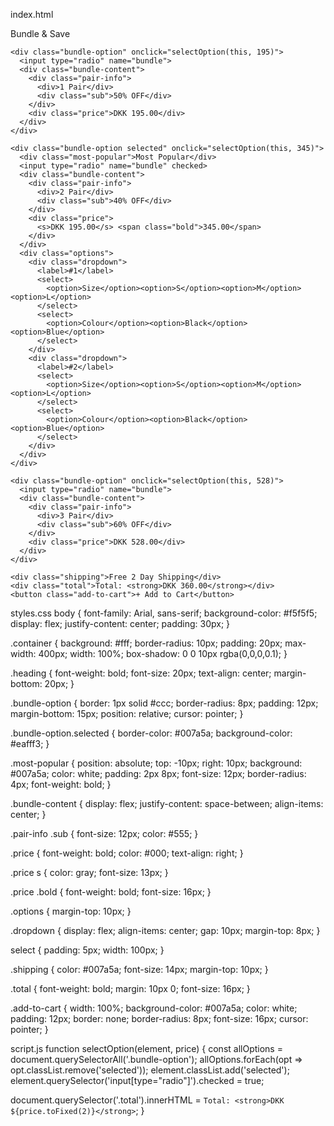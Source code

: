index.html
<!DOCTYPE html>
<html lang="en">
<head>
  <meta charset="UTF-8" />
  <meta name="viewport" content="width=device-width, initial-scale=1.0"/>
  <title>Bundle & Save</title>
  <link rel="stylesheet" href="styles.css">
</head>
<body>
  <div class="container">
    <div class="heading">Bundle & Save</div>

    <div class="bundle-option" onclick="selectOption(this, 195)">
      <input type="radio" name="bundle">
      <div class="bundle-content">
        <div class="pair-info">
          <div>1 Pair</div>
          <div class="sub">50% OFF</div>
        </div>
        <div class="price">DKK 195.00</div>
      </div>
    </div>

    <div class="bundle-option selected" onclick="selectOption(this, 345)">
      <div class="most-popular">Most Popular</div>
      <input type="radio" name="bundle" checked>
      <div class="bundle-content">
        <div class="pair-info">
          <div>2 Pair</div>
          <div class="sub">40% OFF</div>
        </div>
        <div class="price">
          <s>DKK 195.00</s> <span class="bold">345.00</span>
        </div>
      </div>
      <div class="options">
        <div class="dropdown">
          <label>#1</label>
          <select>
            <option>Size</option><option>S</option><option>M</option><option>L</option>
          </select>
          <select>
            <option>Colour</option><option>Black</option><option>Blue</option>
          </select>
        </div>
        <div class="dropdown">
          <label>#2</label>
          <select>
            <option>Size</option><option>S</option><option>M</option><option>L</option>
          </select>
          <select>
            <option>Colour</option><option>Black</option><option>Blue</option>
          </select>
        </div>
      </div>
    </div>

    <div class="bundle-option" onclick="selectOption(this, 528)">
      <input type="radio" name="bundle">
      <div class="bundle-content">
        <div class="pair-info">
          <div>3 Pair</div>
          <div class="sub">60% OFF</div>
        </div>
        <div class="price">DKK 528.00</div>
      </div>
    </div>

    <div class="shipping">Free 2 Day Shipping</div>
    <div class="total">Total: <strong>DKK 360.00</strong></div>
    <button class="add-to-cart">+ Add to Cart</button>
  </div>

  <script src="script.js"></script>
</body>
</html>

styles.css
body {
  font-family: Arial, sans-serif;
  background-color: #f5f5f5;
  display: flex;
  justify-content: center;
  padding: 30px;
}

.container {
  background: #fff;
  border-radius: 10px;
  padding: 20px;
  max-width: 400px;
  width: 100%;
  box-shadow: 0 0 10px rgba(0,0,0,0.1);
}

.heading {
  font-weight: bold;
  font-size: 20px;
  text-align: center;
  margin-bottom: 20px;
}

.bundle-option {
  border: 1px solid #ccc;
  border-radius: 8px;
  padding: 12px;
  margin-bottom: 15px;
  position: relative;
  cursor: pointer;
}

.bundle-option.selected {
  border-color: #007a5a;
  background-color: #eafff3;
}

.most-popular {
  position: absolute;
  top: -10px;
  right: 10px;
  background: #007a5a;
  color: white;
  padding: 2px 8px;
  font-size: 12px;
  border-radius: 4px;
  font-weight: bold;
}

.bundle-content {
  display: flex;
  justify-content: space-between;
  align-items: center;
}

.pair-info .sub {
  font-size: 12px;
  color: #555;
}

.price {
  font-weight: bold;
  color: #000;
  text-align: right;
}

.price s {
  color: gray;
  font-size: 13px;
}

.price .bold {
  font-weight: bold;
  font-size: 16px;
}

.options {
  margin-top: 10px;
}

.dropdown {
  display: flex;
  align-items: center;
  gap: 10px;
  margin-top: 8px;
}

select {
  padding: 5px;
  width: 100px;
}

.shipping {
  color: #007a5a;
  font-size: 14px;
  margin-top: 10px;
}

.total {
  font-weight: bold;
  margin: 10px 0;
  font-size: 16px;
}

.add-to-cart {
  width: 100%;
  background-color: #007a5a;
  color: white;
  padding: 12px;
  border: none;
  border-radius: 8px;
  font-size: 16px;
  cursor: pointer;
}

script.js
function selectOption(element, price) {
  const allOptions = document.querySelectorAll('.bundle-option');
  allOptions.forEach(opt => opt.classList.remove('selected'));
  element.classList.add('selected');
  element.querySelector('input[type="radio"]').checked = true;

  document.querySelector('.total').innerHTML = `Total: <strong>DKK ${price.toFixed(2)}</strong>`;
}


